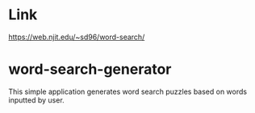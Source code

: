 # Link
https://web.njit.edu/~sd96/word-search/
# word-search-generator
 This simple application generates word search puzzles based on words inputted by user.
